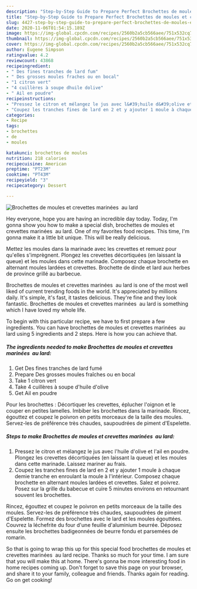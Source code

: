 ```yaml
---
description: "Step-by-Step Guide to Prepare Perfect Brochettes de moules et crevettes marinées  au lard"
title: "Step-by-Step Guide to Prepare Perfect Brochettes de moules et crevettes marinées  au lard"
slug: 4427-step-by-step-guide-to-prepare-perfect-brochettes-de-moules-et-crevettes-marinees-au-lard
date: 2020-11-06T01:54:15.189Z
image: https://img-global.cpcdn.com/recipes/2560b2a5cb566aee/751x532cq70/brochettes-de-moules-et-crevettes-marinees-au-lard-photo-principale-de-la-recette.jpg
thumbnail: https://img-global.cpcdn.com/recipes/2560b2a5cb566aee/751x532cq70/brochettes-de-moules-et-crevettes-marinees-au-lard-photo-principale-de-la-recette.jpg
cover: https://img-global.cpcdn.com/recipes/2560b2a5cb566aee/751x532cq70/brochettes-de-moules-et-crevettes-marinees-au-lard-photo-principale-de-la-recette.jpg
author: Eugene Simpson
ratingvalue: 4.2
reviewcount: 43868
recipeingredient:
- " Des fines tranches de lard fum"
- " Des grosses moules fraches ou en bocal"
- "1 citron vert"
- "4 cuillères à soupe dhuile dolive"
- " Ail en poudre"
recipeinstructions:
- "Pressez le citron et mélangez le jus avec l&#39;huile d&#39;olive et l&#39;ail en poudre. Plongez les crevettes décortiquées (en laissant la queue) et les moules dans cette marinade. Laissez mariner au frais."
- "Coupez les tranches fines de lard en 2 et y ajouter 1 moule à chaque demie tranche en enroulant la moule à l&#39;intérieur. Composez chaque brochette en alternant moules lardées et crevettes. Salez et poivrez. Posez sur la grille du babecue et cuire 5 minutes environs en retournant souvent les brochettes."
categories:
- Recipe
tags:
- brochettes
- de
- moules

katakunci: brochettes de moules 
nutrition: 218 calories
recipecuisine: American
preptime: "PT23M"
cooktime: "PT43M"
recipeyield: "3"
recipecategory: Dessert

---
```



![Brochettes de moules et crevettes marinées  au lard](https://img-global.cpcdn.com/recipes/2560b2a5cb566aee/751x532cq70/brochettes-de-moules-et-crevettes-marinees-au-lard-photo-principale-de-la-recette.jpg)

Hey everyone, hope you are having an incredible day today. Today, I'm gonna show you how to make a special dish, brochettes de moules et crevettes marinées  au lard. One of my favorites food recipes. This time, I'm gonna make it a little bit unique. This will be really delicious.

Mettez les moules dans la marinade avec les crevettes et remuez pour qu&#39;elles s&#39;imprègnent. Plongez les crevettes décortiquées (en laissant la queue) et les moules dans cette marinade. Composez chaque brochette en alternant moules lardées et crevettes. Brochette de dinde et lard aux herbes de province grillé au barbecue.

Brochettes de moules et crevettes marinées  au lard is one of the most well liked of current trending foods in the world. It's appreciated by millions daily. It's simple, it's fast, it tastes delicious. They're fine and they look fantastic. Brochettes de moules et crevettes marinées  au lard is something which I have loved my whole life.


To begin with this particular recipe, we have to first prepare a few ingredients. You can have brochettes de moules et crevettes marinées  au lard using 5 ingredients and 2 steps. Here is how you can achieve that.

<!--inarticleads1-->

##### The ingredients needed to make Brochettes de moules et crevettes marinées  au lard:

1. Get  Des fines tranches de lard fumé
1. Prepare  Des grosses moules fraîches ou en bocal
1. Take 1 citron vert
1. Take 4 cuillères à soupe d&#39;huile d&#39;olive
1. Get  Ail en poudre


Pour les brochettes : Décortiquer les crevettes, éplucher l&#39;oignon et le couper en petites lamelles. Imbiber les brochettes dans la marinade. Rincez, égouttez et coupez le poivron en petits morceaux de la taille des moules. Servez-les de préférence très chaudes, saupoudrées de piment d&#39;Espelette. 

<!--inarticleads2-->

##### Steps to make Brochettes de moules et crevettes marinées  au lard:

1. Pressez le citron et mélangez le jus avec l&#39;huile d&#39;olive et l&#39;ail en poudre. Plongez les crevettes décortiquées (en laissant la queue) et les moules dans cette marinade. Laissez mariner au frais.
1. Coupez les tranches fines de lard en 2 et y ajouter 1 moule à chaque demie tranche en enroulant la moule à l&#39;intérieur. Composez chaque brochette en alternant moules lardées et crevettes. Salez et poivrez. Posez sur la grille du babecue et cuire 5 minutes environs en retournant souvent les brochettes.


Rincez, égouttez et coupez le poivron en petits morceaux de la taille des moules. Servez-les de préférence très chaudes, saupoudrées de piment d&#39;Espelette. Formez des brochettes avec le lard et les moules égouttées. Couvrez la léchefrite du four d&#39;une feuille d&#39;aluminium beurrée. Déposez ensuite les brochettes badigeonnées de beurre fondu et parsemées de romarin. 

So that is going to wrap this up for this special food brochettes de moules et crevettes marinées  au lard recipe. Thanks so much for your time. I am sure that you will make this at home. There's gonna be more interesting food in home recipes coming up. Don't forget to save this page on your browser, and share it to your family, colleague and friends. Thanks again for reading. Go on get cooking!
